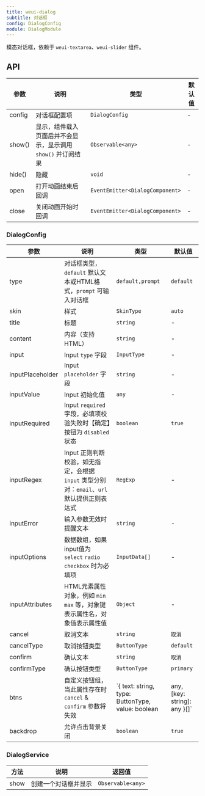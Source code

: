 ```yaml
---
title: weui-dialog
subtitle: 对话框
config: DialogConfig
module: DialogModule
---
```


模态对话框，依赖于 `weui-textarea`、`weui-slider` 组件。

## API

参数 | 说明 | 类型 | 默认值
----|------|-----|------
config | 对话框配置项 | `DialogConfig` | -
show() | 显示，组件载入页面后并不会显示，显示调用 `show()` 并订阅结果 | `Observable<any>` | -
hide() | 隐藏 | `void` | -
open | 打开动画结束后回调 | `EventEmitter<DialogComponent>` | -
close | 关闭动画开始时回调 | `EventEmitter<DialogComponent>` | -

### DialogConfig

参数 | 说明 | 类型 | 默认值
----|------|-----|------
type | 对话框类型，`default` 默认文本或HTML格式，`prompt` 可输入对话框 | `default,prompt` | `default`
skin | 样式  | `SkinType` | `auto`
title | 标题 | `string` | -
content | 内容（支持HTML） | `string` | -
input | Input `type` 字段 | `InputType` | -
inputPlaceholder | Input `placeholder` 字段 | `string` | -
inputValue | Input 初始化值 | `any` | -
inputRequired | Input `required` 字段，必填项校验失败时【确定】按钮为 `disabled` 状态 | `boolean` | `true`
inputRegex | Input 正则判断校验，如无指定，会根据 `input` 类型分别对：`email`、`url` 默认提供正则表达式 | `RegExp` | -
inputError | 输入参数无效时提醒文本 | `string` | -
inputOptions | 数据数组，如果input值为 `select` `radio` `checkbox` 时为必填项 | `InputData[]` | -
inputAttributes | HTML元素属性对象，例如 `min` `max` 等，对象键表示属性名，对象值表示属性值 | `Object` | -
cancel | 取消文本 | `string` | `取消`
cancelType | 取消按钮类型 | `ButtonType` | `default`
confirm | 确认文本 | `string` | `取消`
confirmType | 确认按钮类型 | `ButtonType` | `primary`
btns | 自定义按钮组，当此属性存在时 `cancel` & `confirm` 参数将失效 | `{ text: string, type: ButtonType, value: boolean | any, [key: string]: any }[]` | -
backdrop | 允许点击背景关闭  | `boolean` | `true`

### DialogService

方法 | 说明 | 返回值
----|------|------
show | 创建一个对话框并显示 | `Observable<any>`

